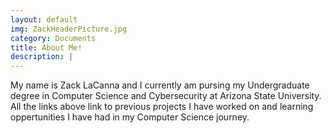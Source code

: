 ```yaml
---
layout: default
img: ZackHeaderPicture.jpg
category: Documents
title: About Me!
description: |
---
```

  My name is Zack LaCanna and I currently am pursing my Undergraduate degree in Computer Science and Cybersecurity at Arizona State University. All the links above link to previous projects I have worked on and learning oppertunities I have had in my Computer Science journey. 
